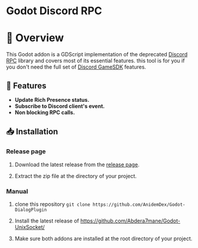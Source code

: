 # Godot Discord RPC

# 📝 Overview
This Godot addon is a GDScript implementation of the deprecated [Discord RPC](http:https://github.com/discord/discord-rpc// "Discord RPC") library and covers most of its essential features. this tool is for you if you don't need the full set of [Discord GameSDK](https://discord.com/developers/docs/game-sdk/sdk-starter-guidehttp:// "Discord GameSDK") features.

## 💠 Features
- **Update Rich Presence status.**
- **Subscribe to Discord client's event.**
- **Non blocking RPC calls.**

## 📥 Installation

### Release page

1. Download the latest release from the [release page](https://github.com/Abdera7mane/Discord-RPC-GDScript/releases).

2. Extract the zip file at the  directory of your project.

### Manual

1. clone this repository `git clone https://github.com/AnidemDex/Godot-DialogPlugin`

2. Install the latest release of https://github.com/Abdera7mane/Godot-UnixSocket/

3. Make sure both addons are installed at the root directory of your project.


